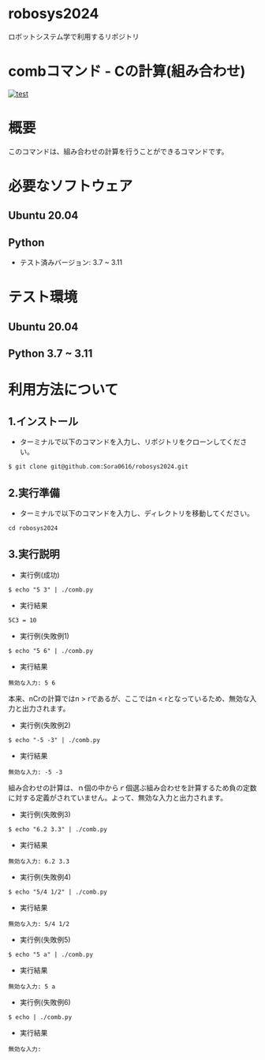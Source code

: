 # robosys2024
ロボットシステム学で利用するリポジトリ

# combコマンド - Cの計算(組み合わせ)
[![test](https://github.com/Sora0616/robosys2024/actions/workflows/test.comb.yml/badge.svg)](https://github.com/Sora0616/robosys2024/actions/workflows/test.comb.yml)


# 概要
このコマンドは、組み合わせの計算を行うことができるコマンドです。


# 必要なソフトウェア
## Ubuntu 20.04
## Python
- テスト済みバージョン: 3.7 ~ 3.11

# テスト環境
## Ubuntu 20.04
## Python 3.7 ~ 3.11

# 利用方法について
## 1.インストール
- ターミナルで以下のコマンドを入力し、リポジトリをクローンしてください。

```
$ git clone git@github.com:Sora0616/robosys2024.git
```

## 2.実行準備
- ターミナルで以下のコマンドを入力し、ディレクトリを移動してください。
```
cd robosys2024
```
## 3.実行説明
- 実行例(成功)
```
$ echo "5 3" | ./comb.py
```
- 実行結果
```
5C3 = 10
```
- 実行例(失敗例1)
```
$ echo "5 6" | ./comb.py
```
- 実行結果
```
無効な入力: 5 6
```
本来、nCrの計算ではn > rであるが、ここではn < rとなっているため、無効な入力と出力されます。
- 実行例(失敗例2)
```
$ echo "-5 -3" | ./comb.py
```
- 実行結果
```
無効な入力: -5 -3
```
組み合わせの計算は、ｎ個の中からｒ個選ぶ組み合わせを計算するため負の定数に対する定義がされていません。よって、無効な入力と出力されます。

- 実行例(失敗例3)
```
$ echo "6.2 3.3" | ./comb.py
```
- 実行結果
```
無効な入力: 6.2 3.3
```

- 実行例(失敗例4)
```
$ echo "5/4 1/2" | ./comb.py
```
- 実行結果
```
無効な入力: 5/4 1/2
```

- 実行例(失敗例5)
```
$ echo "5 a" | ./comb.py
```
- 実行結果
```
無効な入力: 5 a
```

- 実行例(失敗例6)
```
$ echo | ./comb.py
```
- 実行結果
```
無効な入力: 
```

